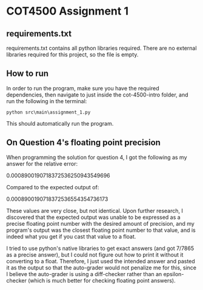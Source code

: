 # COT4500 Assignment 1
 
## requirements.txt
requirements.txt contains all python libraries required. There are no external libraries required for this project, so the file is empty.

## How to run
In order to run the program, make sure you have the required dependencies, then navigate to just inside the cot-4500-intro folder, and run the following in the terminal:
```
python src\main\assignment_1.py
```
This should automatically run the program.

## On Question 4's floating point precision
When programming the solution for question 4, I got the following as my answer for the relative error:

0.0008900190718372536250943549696

Compared to the expected output of:

0.0008900190718372536554354736173

These values are very close, but not identical. Upon further research, I discovered that the expected output was unable to be expressed as a precise floating point number with the desired amount of precision, and my program's output was the closest floating point number to that value, and is indeed what you get if you cast that value to a float.

I tried to use python's native libraries to get exact answers (and got 7/7865 as a precise answer), but I could not figure out how to print it without it converting to a float. Therefore, I just used the intended answer and pasted it as the output so that the auto-grader would not penalize me for this, since I believe the auto-grader is using a diff-checker rather than an epsilon-checker (which is much better for checking floating point answers).
